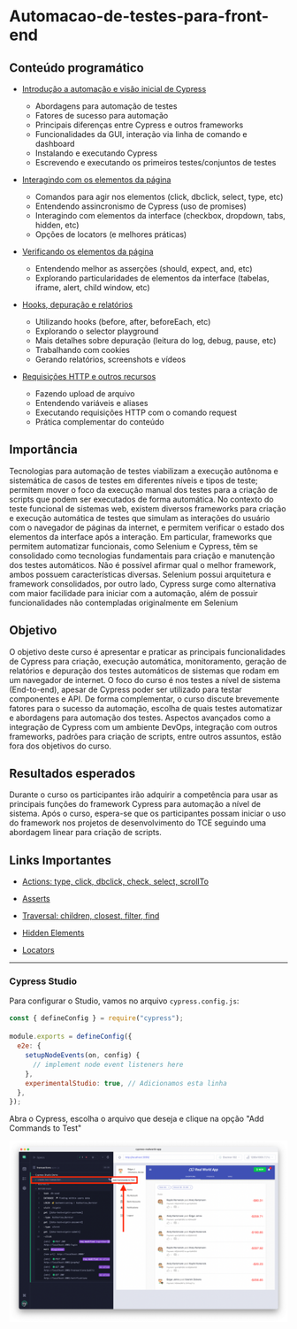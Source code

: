 # Automacao-de-testes-para-front-end

## Conteúdo programático

- [Introdução a automação e visão inicial de Cypress](cypress\e2e\introducao_e_primeiro_uso_cypress)
  
  - Abordagens para automação de testes
  - Fatores de sucesso para automação
  - Principais diferenças entre Cypress e outros frameworks
  - Funcionalidades da GUI, interação via linha de comando e dashboard
  - Instalando e executando Cypress
  - Escrevendo e executando os primeiros testes/conjuntos de testes

- [Interagindo com os elementos da página](cypress\e2e\interagindo_e_verificando_os_elementos_da_pagina)
  
  - Comandos para agir nos elementos (click, dbclick, select, type, etc)
  - Entendendo assincronismo de Cypress (uso de promises)
  - Interagindo com elementos da interface (checkbox, dropdown, tabs, hidden, etc)
  - Opções de locators (e melhores práticas)

- [Verificando os elementos da página](cypress\e2e\assertions)
  
  - Entendendo melhor as asserções (should, expect, and, etc)
  - Explorando particularidades de elementos da interface (tabelas, iframe, alert, child window, etc)

- [Hooks, depuração e relatórios](cypress\e2e\recursos_adicionais)
  
  - Utilizando hooks (before, after, beforeEach, etc)
  - Explorando o selector playground
  - Mais detalhes sobre depuração (leitura do log, debug, pause, etc)
  - Trabalhando com cookies
  - Gerando relatórios, screenshots e vídeos

- [Requisições HTTP e outros recursos](cypress\e2e\exercitando_com_um_sistema_completo)
  
  - Fazendo upload de arquivo
  - Entendendo variáveis e aliases
  - Executando requisições HTTP com o comando request
  - Prática complementar do conteúdo 

## Importância

Tecnologias para automação de testes viabilizam a execução autônoma e sistemática de casos de testes em diferentes níveis e tipos de teste; permitem mover o foco da execução manual dos testes para a criação de scripts que podem ser executados de forma automática. No contexto do teste funcional de sistemas web, existem diversos frameworks para criação e execução automática de testes que simulam as interações do usuário com o navegador de páginas da internet, e permitem verificar o estado dos elementos da interface após a interação. Em particular,  frameworks que permitem automatizar funcionais, como Selenium e Cypress, têm se consolidado como tecnologias fundamentais para criação e manutenção dos testes automáticos. Não é possível afirmar qual o melhor framework, ambos possuem características diversas. Selenium possui arquitetura e framework consolidados, por outro lado, Cypress surge como alternativa com maior facilidade para iniciar com a automação, além de possuir funcionalidades não contempladas originalmente em Selenium

## Objetivo

O objetivo deste curso é apresentar e praticar as principais funcionalidades de Cypress para criação, execução automática, monitoramento, geração de relatórios e depuração dos testes automáticos de sistemas que rodam em um navegador de internet. O foco do curso é nos testes a nível de sistema (End-to-end), apesar de Cypress poder ser utilizado para testar componentes e API. De forma complementar, o curso discute brevemente fatores para o sucesso da automação, escolha de quais testes automatizar e abordagens para automação dos testes. Aspectos avançados como a integração de Cypress com um ambiente DevOps, integração com outros frameworks, padrões para criação de scripts, entre outros assuntos, estão fora dos objetivos do curso.

## Resultados esperados

Durante o curso os participantes irão adquirir a competência para usar as principais funções do framework Cypress para automação a nível de sistema. Após o curso, espera-se que os participantes possam iniciar o uso do framework nos projetos de desenvolvimento do TCE seguindo uma abordagem linear para criação de scripts.

## Links Importantes

- [Actions: type, click, dbclick, check, select, scrollTo](https://example.cypress.io/commands/actions)

- [Asserts](https://example.cypress.io/commands/assertions)

- [Traversal: children, closest, filter, find](https://example.cypress.io/commands/traversal)

- [Hidden Elements](https://www.tutorialspoint.com/cypress/cypress_hidden_elements.htm)

- [Locators](https://www.tutorialspoint.com/cypress/cypress_locators.htm)



---

### Cypress Studio

Para configurar o Studio, vamos no arquivo `cypress.config.js`:

```javascript
const { defineConfig } = require("cypress");

module.exports = defineConfig({
  e2e: {
    setupNodeEvents(on, config) {
      // implement node event listeners here
    },
    experimentalStudio: true, // Adicionamos esta linha
  },
});


```

Abra o Cypress, escolha o arquivo que deseja e clique na opção "Add Commands to Test" 

![](images/studiopng.png)


